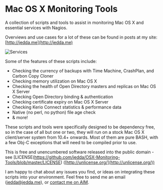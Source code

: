 Mac OS X Monitoring Tools
=========================

A collection of scripts and tools to assist in monitoring Mac OS X and essential services with Nagios.

Overviews and use cases for a lot of these can be found in posts at my site:
[http://jedda.me](http://jedda.me)

![Services](http://jedda.me/assets/osx-monitoring/RAM.jpg)

Some of the features of these scripts include:

*   Checking the currency of backups with Time Machine, CrashPlan, and Carbon Copy Cloner
*   Checking memory utilization on Mac OS X
*   Checking the health of Open Directory masters and replicas on Mac OS X Server
*   Checking Open Directory binding & authentication
*   Checking certificate expiry on Mac OS X Server
*   Checking Kerio Connect statistics & performance data
*   Native (no perl, no python) file age check
*   & more!

These scripts and tools were specifically designed to be dependency free, so in the case of all but one or two, they will run on a stock Mac OS X client/server system from 10.4+ onwards. Most of them are pure BASH, with a few Obj-C exceptions that will need to be compiled prior to use.

This is free and unencumbered software released into the public domain - see [LICENSE(https://github.com/jedda/OSX-Monitoring-Tools/blob/master/LICENSE) ([http://unlicense.org/](http://unlicense.org/))

I am happy to chat about any issues you find, or ideas on integrating these scripts into your environment. Feel free to send me an email ([jedda@jedda.me](mailto:jedda@jedda.me "jedda@jedda.me")), or [contact me on AIM](aim:goim?screenname=jwignall@mac.com).


